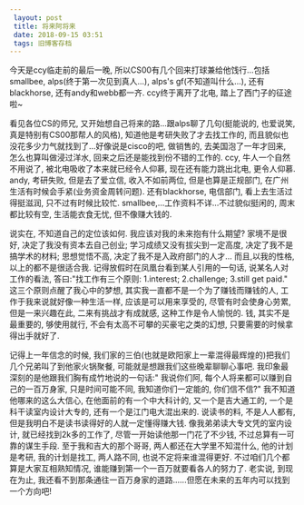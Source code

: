 ```yaml
---
 layout: post
 title: 将来阿将来
 date: 2018-09-15 03:51
 tags: 旧博客存档
---
```

今天是ccy临走前的最后一晚, 所以CS00有几个回来打球兼给他饯行...包括smallbee, alps(终于第一次见到真人...), alps's
gf(不知道叫什么...), 还有blackhorse, 还有andy和webb都一齐. ccy终于离开了北电, 踏上了西门子的征途啦~



看见各位CS的师兄, 又开始想自己将来的路...跟alps聊了几句(挺能说的, 也爱说笑, 真是特别有CS00那帮人的风格),
知道他是考研失败了才去找工作的, 而且貌似也没花多少力气就找到了...好像说是cisco的吧, 做销售的, 去美国泡了一年才回来, 怎么也算叫做浸过洋水,
回来之后还是能找到份不错的工作的. ccy, 牛人一个自然不用说了, 被北电吸收了本来就已经令人仰慕, 现在还有能力跳出北电, 更令人仰慕. andy,
考研失败, 但是去了爱立信, 收入不如前两位, 但是也算是正规部门, 在广州生活有时候会手紧(业务资金周转问题). 还有blackhorse, 电信部门,
看上去生活过得挺滋润, 只不过有时候比较忙. smallbee,...工作资料不详...不过貌似挺闲的, 周末都比较有空, 生活能衣食无忧,
但不像赚大钱的.



说实在, 不知道自己的定位该如何. 我应该对我的未来抱有什么期望? 家境不是很好, 决定了我没有资本去自己创业; 学习成绩又没有拔尖到一定高度,
决定了我不是搞学术的材料; 思想觉悟不高, 决定了我不是入政府部门的人才...  而且,以我的性格, 以上的都不是很适合我.
记得放假时在凤凰台看到某人引用的一句话, 说某名人对工作的看法, 答曰:"找工作有三个原则: 1.interest; 2.challenge;
3.still get paid." 这三个原则点醒了我心中的梦想, 其实我一直都不是一个为了赚钱而赚钱的人, 工作于我来说就好像一种生活一样,
应该是可以用来享受的, 尽管有时会使身心劳累, 但是一来兴趣在此, 二来有挑战才有成就感, 这种工作是令人愉悦的. 钱, 其实不是最重要的, 够使用就行,
不会有太高不可攀的买豪宅之类的幻想, 只要需要的时候拿得出手就好了.



记得上一年信念的时候, 我们家的三伯(也就是欧阳家上一辈混得最辉煌的)把我们几个兄弟叫了到他家火锅聚餐, 可能就是想跟我们这些晚辈聊聊心事吧.
我印象最深刻的是他跟我们胸有成竹地说的一句话:" 我说你们阿, 每个人将来都可以赚到自己的一百万身家, 只是时间可能不同, 我知道你们一定能的,
你们信不信?" 我不知道他哪来的这么大信心, 在他面前的有一个中大科计的, 又一个是吉大通工的, 一个是科干读室内设计大专的, 还有一个是江门电大混出来的.
说读书的料, 不是人人都有, 但是我明白不是读书读得好的人就一定懂得赚大钱. 像我弟弟读大专文凭的室内设计, 就已经找到2k多的工作了,
尽管一开始读他那一门花了不少钱, 不过总算有一可靠的谋生手段. 至于我和吉大的那个哥哥, 两人都还在大学里不知混什么, 他的计划是考研, 我的计划是找工,
两人路不同, 也说不定将来谁混得更好. 不过咱们几个都算是大家互相熟知情况, 谁能赚到第一个一百万就要看各人的努力了. 老实说, 到现在为止,
我还看不到那条通往一百万身家的道路......但愿在未来的五年内可以找到一个方向吧!

